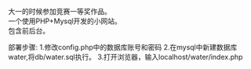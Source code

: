 大一的时候参加竞赛一等奖作品。<br/>
一个使用PHP+Mysql开发的小网站。<br/>
包含前后台。<br/>

部署步骤:
1.修改config.php中的数据库账号和密码
2.在mysql中新建数据库water,将db/water.sql执行。
3.打开浏览器，输入localhost/water/index.php
